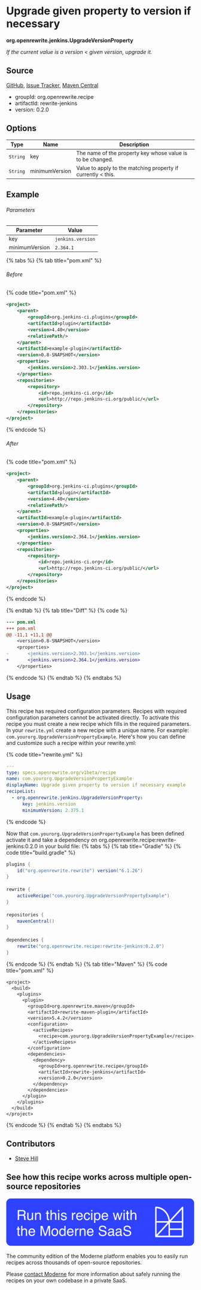 # Upgrade given property to version if necessary

**org.openrewrite.jenkins.UpgradeVersionProperty**

_If the current value is a version < given version, upgrade it._

## Source

[GitHub](https://github.com/openrewrite/rewrite-jenkins/blob/main/src/main/java/org/openrewrite/jenkins/UpgradeVersionProperty.java), [Issue Tracker](https://github.com/openrewrite/rewrite-jenkins/issues), [Maven Central](https://central.sonatype.com/artifact/org.openrewrite.recipe/rewrite-jenkins/0.2.0/jar)

* groupId: org.openrewrite.recipe
* artifactId: rewrite-jenkins
* version: 0.2.0

## Options

| Type | Name | Description |
| -- | -- | -- |
| `String` | key | The name of the property key whose value is to be changed. |
| `String` | minimumVersion | Value to apply to the matching property if currently < this. |

## Example

###### Parameters
| Parameter | Value |
| -- | -- |
|key|`jenkins.version`|
|minimumVersion|`2.364.1`|


{% tabs %}
{% tab title="pom.xml" %}

###### Before
{% code title="pom.xml" %}
```xml
<project>
    <parent>
        <groupId>org.jenkins-ci.plugins</groupId>
        <artifactId>plugin</artifactId>
        <version>4.40</version>
        <relativePath/>
    </parent>
    <artifactId>example-plugin</artifactId>
    <version>0.8-SNAPSHOT</version>
    <properties>
        <jenkins.version>2.303.1</jenkins.version>
    </properties>
    <repositories>
        <repository>
            <id>repo.jenkins-ci.org</id>
            <url>http://repo.jenkins-ci.org/public/</url>
        </repository>
    </repositories>
</project>
```
{% endcode %}

###### After
{% code title="pom.xml" %}
```xml
<project>
    <parent>
        <groupId>org.jenkins-ci.plugins</groupId>
        <artifactId>plugin</artifactId>
        <version>4.40</version>
        <relativePath/>
    </parent>
    <artifactId>example-plugin</artifactId>
    <version>0.8-SNAPSHOT</version>
    <properties>
        <jenkins.version>2.364.1</jenkins.version>
    </properties>
    <repositories>
        <repository>
            <id>repo.jenkins-ci.org</id>
            <url>http://repo.jenkins-ci.org/public/</url>
        </repository>
    </repositories>
</project>
```
{% endcode %}

{% endtab %}
{% tab title="Diff" %}
{% code %}
```diff
--- pom.xml
+++ pom.xml
@@ -11,1 +11,1 @@
    <version>0.8-SNAPSHOT</version>
    <properties>
-       <jenkins.version>2.303.1</jenkins.version>
+       <jenkins.version>2.364.1</jenkins.version>
    </properties>
```
{% endcode %}
{% endtab %}
{% endtabs %}


## Usage

This recipe has required configuration parameters. Recipes with required configuration parameters cannot be activated directly. To activate this recipe you must create a new recipe which fills in the required parameters. In your `rewrite.yml` create a new recipe with a unique name. For example: `com.yourorg.UpgradeVersionPropertyExample`.
Here's how you can define and customize such a recipe within your rewrite.yml:

{% code title="rewrite.yml" %}
```yaml
---
type: specs.openrewrite.org/v1beta/recipe
name: com.yourorg.UpgradeVersionPropertyExample
displayName: Upgrade given property to version if necessary example
recipeList:
  - org.openrewrite.jenkins.UpgradeVersionProperty:
      key: jenkins.version
      minimumVersion: 2.375.1
```
{% endcode %}

Now that `com.yourorg.UpgradeVersionPropertyExample` has been defined activate it and take a dependency on org.openrewrite.recipe:rewrite-jenkins:0.2.0 in your build file:
{% tabs %}
{% tab title="Gradle" %}
{% code title="build.gradle" %}
```groovy
plugins {
    id("org.openrewrite.rewrite") version("6.1.26")
}

rewrite {
    activeRecipe("com.yourorg.UpgradeVersionPropertyExample")
}

repositories {
    mavenCentral()
}

dependencies {
    rewrite("org.openrewrite.recipe:rewrite-jenkins:0.2.0")
}
```
{% endcode %}
{% endtab %}
{% tab title="Maven" %}
{% code title="pom.xml" %}
```markup
<project>
  <build>
    <plugins>
      <plugin>
        <groupId>org.openrewrite.maven</groupId>
        <artifactId>rewrite-maven-plugin</artifactId>
        <version>5.4.2</version>
        <configuration>
          <activeRecipes>
            <recipe>com.yourorg.UpgradeVersionPropertyExample</recipe>
          </activeRecipes>
        </configuration>
        <dependencies>
          <dependency>
            <groupId>org.openrewrite.recipe</groupId>
            <artifactId>rewrite-jenkins</artifactId>
            <version>0.2.0</version>
          </dependency>
        </dependencies>
      </plugin>
    </plugins>
  </build>
</project>
```
{% endcode %}
{% endtab %}
{% endtabs %}

## Contributors
* [Steve Hill](mailto:sghill.dev@gmail.com)


## See how this recipe works across multiple open-source repositories

[![Moderne Link Image](/.gitbook/assets/ModerneRecipeButton.png)](https://app.moderne.io/recipes/org.openrewrite.jenkins.UpgradeVersionProperty)

The community edition of the Moderne platform enables you to easily run recipes across thousands of open-source repositories.

Please [contact Moderne](https://moderne.io/product) for more information about safely running the recipes on your own codebase in a private SaaS.
